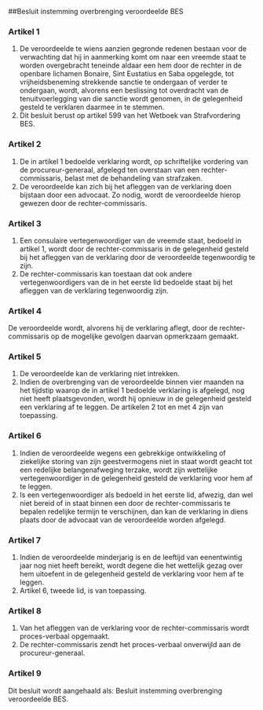 <meta http-equiv='Content-Type' content='text/html; charset=utf-8' />

##Besluit instemming overbrenging veroordeelde BES

### Artikel  1  

1.  De veroordeelde te wiens aanzien gegronde redenen bestaan voor de verwachting dat hij in aanmerking komt om naar een vreemde staat te worden overgebracht teneinde aldaar een hem door de rechter in de openbare lichamen Bonaire, Sint Eustatius en Saba opgelegde, tot vrijheidsbeneming strekkende sanctie te ondergaan of verder te ondergaan, wordt, alvorens een beslissing tot overdracht van de tenuitvoerlegging van die sanctie wordt genomen, in de gelegenheid gesteld te verklaren daarmee in te stemmen.   
2.  Dit besluit berust op artikel 599 van het Wetboek van Strafvordering BES.  

### Artikel  2  

1.  De in artikel 1 bedoelde verklaring wordt, op schriftelijke vordering van de procureur-generaal, afgelegd ten overstaan van een rechter-commissaris, belast met de behandeling van strafzaken.   
2.  De veroordeelde kan zich bij het afleggen van de verklaring doen bijstaan door een advocaat. Zo nodig, wordt de veroordeelde hierop gewezen door de rechter-commissaris.  

### Artikel  3  

1.  Een consulaire vertegenwoordiger van de vreemde staat, bedoeld in artikel 1, wordt door de rechter-commissaris in de gelegenheid gesteld bij het afleggen van de verklaring door de veroordeelde tegenwoordig te zijn.   
2.  De rechter-commissaris kan toestaan dat ook andere vertegenwoordigers van de in het eerste lid bedoelde staat bij het afleggen van de verklaring tegenwoordig zijn.  

### Artikel  4  

De veroordeelde wordt, alvorens hij de verklaring aflegt, door de rechter-commissaris op de mogelijke gevolgen daarvan opmerkzaam gemaakt. 

### Artikel  5  

1.  De veroordeelde kan de verklaring niet intrekken.   
2.  Indien de overbrenging van de veroordeelde binnen vier maanden na het tijdstip waarop de in artikel 1 bedoelde verklaring is afgelegd, nog niet heeft plaatsgevonden, wordt hij opnieuw in de gelegenheid gesteld een verklaring af te leggen. De artikelen 2 tot en met 4 zijn van toepassing.  

### Artikel  6  

1.  Indien de veroordeelde wegens een gebrekkige ontwikkeling of ziekelijke storing van zijn geestvermogens niet in staat wordt geacht tot een redelijke belangenafweging terzake, wordt zijn wettelijke vertegenwoordiger in de gelegenheid gesteld de verklaring voor hem af te leggen.   
2.  Is een vertegenwoordiger als bedoeld in het eerste lid, afwezig, dan wel niet bereid of in staat binnen een door de rechter-commissaris te bepalen redelijke termijn te verschijnen, dan kan de verklaring in diens plaats door de advocaat van de veroordeelde worden afgelegd.  

### Artikel  7  

1.  Indien de veroordeelde minderjarig is en de leeftijd van eenentwintig jaar nog niet heeft bereikt, wordt degene die het wettelijk gezag over hem uitoefent in de gelegenheid gesteld de verklaring voor hem af te leggen.   
2.  Artikel 6, tweede lid, is van toepassing.  

### Artikel  8  

1.  Van het afleggen van de verklaring voor de rechter-commissaris wordt proces-verbaal opgemaakt.   
2.  De rechter-commissaris zendt het proces-verbaal onverwijld aan de procureur-generaal.  

### Artikel  9  

Dit besluit wordt aangehaald als: Besluit instemming overbrenging veroordeelde BES. 

